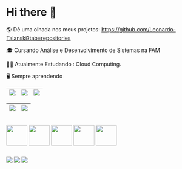 # Hi there 👋

 🌎 Dê uma olhada nos meus projetos: https://github.com/Leonardo-Talanski?tab=repositories

 :mortar_board: Cursando Análise e Desenvolvimento de Sistemas na FAM
 
 👨‍💻 Atualmente Estudando : Cloud Computing.
 
 🖥️ Sempre aprendendo 
<br>
<div>
   
 | ![](http://github-profile-summary-cards.vercel.app/api/cards/stats?username=Leonardo-Talanski&theme=nord_dark) | ![](http://github-profile-summary-cards.vercel.app/api/cards/repos-per-language?username=Leonardo-Talanski&hide=Html&theme=nord_dark) | ![](http://github-profile-summary-cards.vercel.app/api/cards/most-commit-language?username=Leonardo-Talanski&theme=nord_dark) |
| :-: | :-: | :-: |

| ![](http://github-profile-summary-cards.vercel.app/api/cards/profile-details?username=Leonardo-Talanski&theme=nord_dark) | ![](https://github-readme-streak-stats.herokuapp.com/?user=Leonardo-Talanski&hide_border=true&date_format=M%20j%5B%2C%20Y%5D&background=2D3742&stroke=2D3742&ring=6bbbca&fire=6bbbca&currStreakNum=fff&sideNums=6bbbca&currStreakLabel=6bbbca&sideLabels=fff&dates=fff) |
| :-: | :-: |

</div>

<div style="display: inline_block"><br>    
   <img align="center" height="55" src="https://cdn.jsdelivr.net/gh/devicons/devicon/icons/html5/html5-original.svg">
   <img align="center" height="55" src="https://cdn.jsdelivr.net/gh/devicons/devicon/icons/css3/css3-original.svg"> 
   <img align="center" height="55" src="https://cdn.jsdelivr.net/gh/devicons/devicon/icons/javascript/javascript-original.svg">
   <img align="center" height="55" src="https://cdn.jsdelivr.net/gh/devicons/devicon/icons/nodejs/nodejs-original.svg">
   <img align="center" height="55" src="https://cdn.jsdelivr.net/gh/devicons/devicon/icons/redhat/redhat-original-wordmark.svg"/>
</div>
                
  ##

  <a href="https://www.instagram.com/leonardo_talanski/" target="_blank"><img src="https://img.shields.io/badge/-Instagram-%23E4405F?style=for-the-badge&logo=instagram&logoColor=white" target="_blank"></a>
  <a href = "mailto:leonardo.e.t@hotmail.com"><img src="https://img.shields.io/badge/Microsoft_Outlook-0078D4?style=for-the-badge&logo=microsoft-outlook&logoColor=white"></a>
  <a href="https://www.linkedin.com/in/leonardo-talanski-88084b78/" target="_blank"><img src="https://img.shields.io/badge/-LinkedIn-%230077B5?style=for-the-badge&logo=linkedin&logoColor=white" target="_blank"></a> 
  
  <!--![gif github](https://github.com/Leonardo-Talanski/Leonardo-Talanski/assets/126731524/3ea5e6a6-129b-49e7-aa74-d32dce636714)
 
